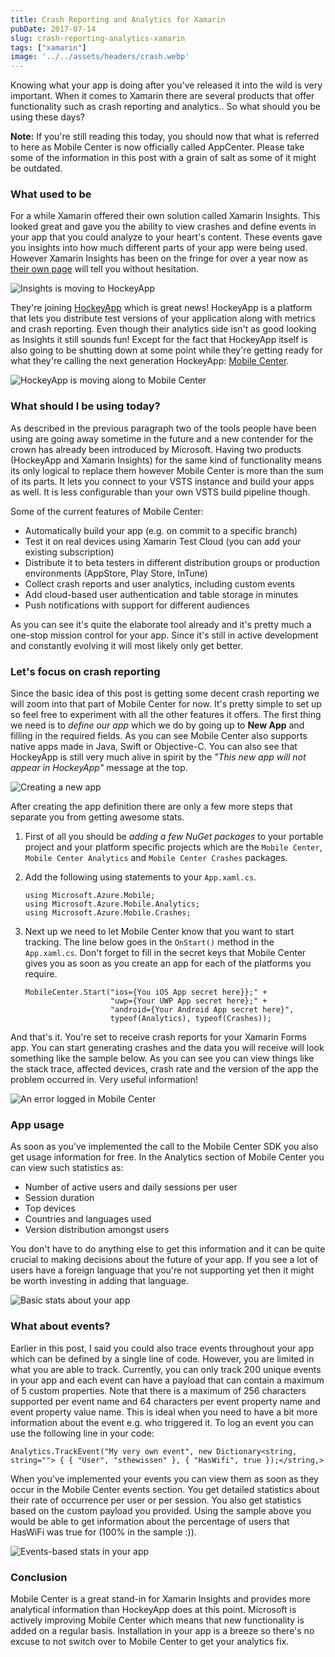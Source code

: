 ```yaml
---
title: Crash Reporting and Analytics for Xamarin
pubDate: 2017-07-14
slug: crash-reporting-analytics-xamarin
tags: ["xamarin"]
image: '../../assets/headers/crash.webp'
---
```


Knowing what your app is doing after you've released it into the wild is very important. When it comes to Xamarin there are several products that offer functionality such as crash reporting and analytics.. So what should you be using these days?  

**Note:** If you're still reading this today, you should now that what is referred to here as Mobile Center is now officially called AppCenter. Please take some of the information in this post with a grain of salt as some of it might be outdated.

### What used to be

For a while Xamarin offered their own solution called Xamarin Insights. This looked great and gave you the ability to view crashes and define events in your app that you could analyze to your heart's content. These events gave you insights into how much different parts of your app were being used. However Xamarin Insights has been on the fringe for over a year now as [their own page](https://www.xamarin.com/insights) will tell you without hesitation.

![Insights is moving to HockeyApp](/images/posts/insights.png)

They're joining [HockeyApp](https://www.hockeyapp.net/) which is great news! HockeyApp is a platform that lets you distribute test versions of your application along with metrics and crash reporting. Even though their analytics side isn't as good looking as Insights it still sounds fun! Except for the fact that HockeyApp itself is also going to be shutting down at some point while they're getting ready for what they're calling the next generation HockeyApp: [Mobile Center](https://mobile.azure.com/).

![HockeyApp is moving along to Mobile Center](/images/posts/hockeyapp.png)

### What should I be using today?

As described in the previous paragraph two of the tools people have been using are going away sometime in the future and a new contender for the crown has already been introduced by Microsoft. Having two products (HockeyApp and Xamarin Insights) for the same kind of functionality means its only logical to replace them however Mobile Center is more than the sum of its parts. It lets you connect to your VSTS instance and build your apps as well. It is less configurable than your own VSTS build pipeline though.

Some of the current features of Mobile Center:

*   Automatically build your app (e.g. on commit to a specific branch)
*   Test it on real devices using Xamarin Test Cloud (you can add your existing subscription)
*   Distribute it to beta testers in different distribution groups or production environments (AppStore, Play Store, InTune)
*   Collect crash reports and user analytics, including custom events
*   Add cloud-based user authentication and table storage in minutes
*   Push notifications with support for different audiences

As you can see it's quite the elaborate tool already and it's pretty much a one-stop mission control for your app. Since it's still in active development and constantly evolving it will most likely only get better.

### Let's focus on crash reporting

Since the basic idea of this post is getting some decent crash reporting we will zoom into that part of Mobile Center for now. It's pretty simple to set up so feel free to experiment with all the other features it offers. The first thing we need is to *define our app* which we do by going up to **New App** and filling in the required fields. As you can see Mobile Center also supports native apps made in Java, Swift or Objective-C. You can also see that HockeyApp is still very much alive in spirit by the *"This new app will not appear in HockeyApp"* message at the top.

![Creating a new app](/images/posts/demo.png)

After creating the app definition there are only a few more steps that separate you from getting awesome stats.

1.  First of all you should be *adding a few NuGet packages* to your portable project and your platform specific projects which are the `Mobile Center`, `Mobile Center Analytics` and `Mobile Center Crashes` packages.
2.  Add the following using statements to your `App.xaml.cs`.

    ```
    using Microsoft.Azure.Mobile; 
    using Microsoft.Azure.Mobile.Analytics;
    using Microsoft.Azure.Mobile.Crashes;
    ```
    
3.  Next up we need to let Mobile Center know that you want to start tracking. The line below goes in the `OnStart()` method in the `App.xaml.cs`. Don't forget to fill in the secret keys that Mobile Center gives you as soon as you create an app for each of the platforms you require.  
  
    ```
    MobileCenter.Start("ios={You iOS App secret here}};" +
                       "uwp={Your UWP App secret here};" +
                       "android={Your Android App secret here}",
                       typeof(Analytics), typeof(Crashes));
    ```

And that's it. You're set to receive crash reports for your Xamarin Forms app. You can start generating crashes and the data you will receive will look something like the sample below. As you can see you can view things like the stack trace, affected devices, crash rate and the version of the app the problem occurred in. Very useful information!

![An error logged in Mobile Center](/images/posts/error.png)

### App usage

As soon as you've implemented the call to the Mobile Center SDK you also get usage information for free. In the Analytics section of Mobile Center you can view such statistics as:

*   Number of active users and daily sessions per user
*   Session duration
*   Top devices
*   Countries and languages used
*   Version distribution amongst users

You don't have to do anything else to get this information and it can be quite crucial to making decisions about the future of your app. If you see a lot of users have a foreign language that you're not supporting yet then it might be worth investing in adding that language.

![Basic stats about your app](/images/posts/events.png)

### What about events?

Earlier in this post, I said you could also trace events throughout your app which can be defined by a single line of code. However, you are limited in what you are able to track. Currently, you can only track 200 unique events in your app and each event can have a payload that can contain a maximum of 5 custom properties. Note that there is a maximum of 256 characters supported per event name and 64 characters per event property name and event property value name. This is ideal when you need to have a bit more information about the event e.g. who triggered it. To log an event you can use the following line in your code:

`Analytics.TrackEvent("My very own event", new Dictionary<string, string=""> { { "User", "sthewissen" }, { "HasWifi", true });</string,>`

When you've implemented your events you can view them as soon as they occur in the Mobile Center events section. You get detailed statistics about their rate of occurrence per user or per session. You also get statistics based on the custom payload you provided. Using the sample above you would be able to get information about the percentage of users that HasWiFi was true for (100% in the sample :)).

![Events-based stats in your app](/images/posts/events2.png)

### Conclusion

Mobile Center is a great stand-in for Xamarin Insights and provides more analytical information than HockeyApp does at this point. Microsoft is actively improving Mobile Center which means that new functionality is added on a regular basis. Installation in your app is a breeze so there's no excuse to not switch over to Mobile Center to get your analytics fix.